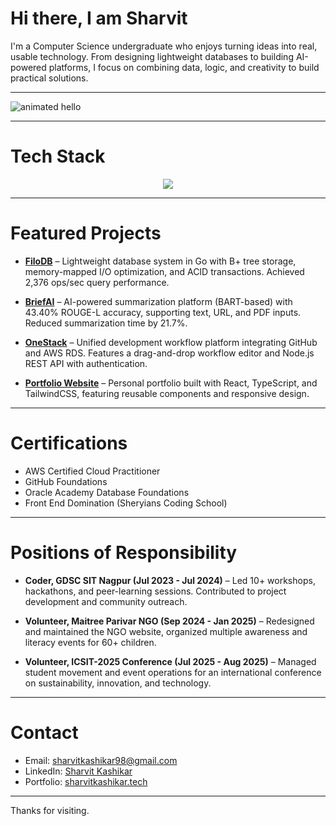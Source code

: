 # Hi there, I am Sharvit
I'm a Computer Science undergraduate who enjoys turning ideas into real, usable technology. From designing lightweight databases to building AI-powered platforms, I focus on combining data, logic, and creativity to build practical solutions.  

---

<img src="https://github.com/Anmol-Baranwal/Cool-GIFs-For-GitHub/assets/74038190/9be4d344-6782-461a-b5a6-32a07bf7b34e" width="max" alt="animated hello">

---

# Tech Stack
<div align="center">
  <a href="https://skillicons.dev">
    <img src="https://skillicons.dev/icons?i=typescript,react,nextjs,python,c,cpp,mongodb,postgresql,pinecone&theme=dark&perline=3" />
  </a>
</div>
 

---

# Featured Projects
- **[FiloDB](https://github.com/sharvitKashikar/FiloDB)** – Lightweight database system in Go with B+ tree storage, memory-mapped I/O optimization, and ACID transactions. Achieved 2,376 ops/sec query performance.  

- **[BriefAI](https://github.com/sharvitKashikar/Brief-AI)** – AI-powered summarization platform (BART-based) with 43.40% ROUGE-L accuracy, supporting text, URL, and PDF inputs. Reduced summarization time by 21.7%.  

- **[OneStack](https://github.com/onestack-team)** – Unified development workflow platform integrating GitHub and AWS RDS. Features a drag-and-drop workflow editor and Node.js REST API with authentication.  

- **[Portfolio Website](https://sharvitkashikar.tech/)** – Personal portfolio built with React, TypeScript, and TailwindCSS, featuring reusable components and responsive design.  

---

# Certifications
- AWS Certified Cloud Practitioner  
- GitHub Foundations  
- Oracle Academy Database Foundations  
- Front End Domination (Sheryians Coding School)  

---

# Positions of Responsibility
- **Coder, GDSC SIT Nagpur (Jul 2023 - Jul 2024)** – Led 10+ workshops, hackathons, and peer-learning sessions. Contributed to project development and community outreach.  

- **Volunteer, Maitree Parivar NGO (Sep 2024 - Jan 2025)** – Redesigned and maintained the NGO website, organized multiple awareness and literacy events for 60+ children.  

- **Volunteer, ICSIT-2025 Conference (Jul 2025 - Aug 2025)** – Managed student movement and event operations for an international conference on sustainability, innovation, and technology.  

---

# Contact
- Email: sharvitkashikar98@gmail.com  
- LinkedIn: [Sharvit Kashikar](https://www.linkedin.com/in/sharvit-kashikar)  
- Portfolio: [sharvitkashikar.tech](https://sharvitkashikar.tech)  

---

Thanks for visiting.

